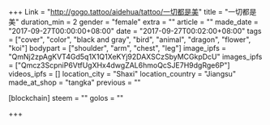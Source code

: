 +++
Link = "http://gogo.tattoo/aidehua/tattoo/一切都是美"
title = "一切都是美"
duration_min = 2
gender = "female"
extra = ""
article = ""
made_date = "2017-09-27T00:00:00+08:00"
date = "2017-09-27T00:02:00+08:00"
tags = ["cover", "color", "black and gray", "bird", "animal", "dragon", "flower", "koi"]
bodypart = ["shoulder", "arm", "chest", "leg"]
image_ipfs = "QmNj2zpAgKVT4Gd5q1X1Q1XeKYj92DAXSCzSbyMCGkpDcU"
images_ipfs = ["Qmcz3ScpniP6VtfUgXHx4dwgZAL6hmoQcSJE7H9dgRge6P"]
videos_ipfs = []
location_city = "Shaxi"
location_country = "Jiangsu"
made_at_shop = "tangka"
previous = ""

[blockchain]
  steem = ""
  golos = ""

+++
